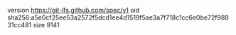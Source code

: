 version https://git-lfs.github.com/spec/v1
oid sha256:a5e0cf25ee53a2572f5dcd1ee4d1519f5ae3a7f718c1cc6e0be72f98931cc481
size 9141
